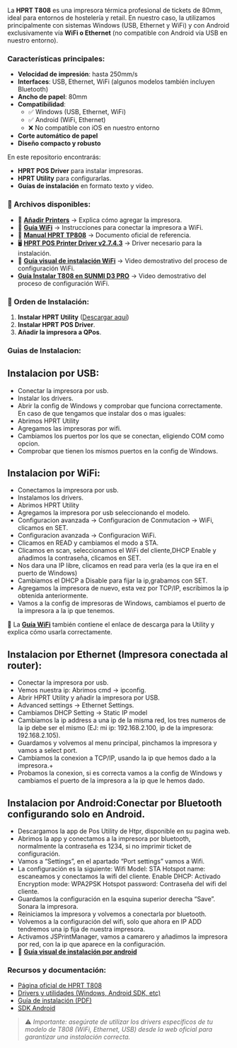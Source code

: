 La **HPRT T808** es una impresora térmica profesional de tickets de 80mm, ideal para entornos de hostelería y retail. En nuestro caso, la utilizamos principalmente con sistemas Windows (USB, Ethernet y WiFi) y con Android exclusivamente vía **WiFi o Ethernet** (no compatible con Android vía USB en nuestro entorno).

### Características principales:
- **Velocidad de impresión**: hasta 250mm/s
- **Interfaces**: USB, Ethernet, WiFi (algunos modelos también incluyen Bluetooth)
- **Ancho de papel**: 80mm
- **Compatibilidad**: 
  - ✅ Windows (USB, Ethernet, WiFi)
  - ✅ Android (WiFi, Ethernet)
  - ❌ No compatible con iOS en nuestro entorno
- **Corte automático de papel**
- **Diseño compacto y robusto**

En este repositorio encontrarás:
- **HPRT POS Driver** para instalar impresoras.
- **HPRT Utility** para configurarlas.
- **Guías de instalación** en formato texto y video.

### 📂 Archivos disponibles:
- 📜 **[Añadir Printers](./Añadir_Printers.md)** → Explica cómo agregar la impresora.
- 📜 **[Guía WiFi](./Conectar_WiFi.md)** → Instrucciones para conectar la impresora a WiFi.
- 📜 **[Manual HPRT TP808](./Manual-HPRT-TP808-_Rev.1.5.pdf)** → Documento oficial de referencia.
- 🖥️ **[HPRT POS Printer Driver v2.7.4.3](./HPRT%20POS%20Printer%20Driver%20v2.7.4.3.zip)** → Driver necesario para la instalación.
- 🎥 **[Guía visual de instalación WiFi](./hprt-conexion-wifi_6vJQzefo.mp4)** → Video demostrativo del proceso de configuración WiFi.
-  **[Guía Instalar T808 en SUNMI D3 PRO](https://github.com/Ravenneo/Qamarero/blob/main/Printers/TP808/Instalar_Android_D3_PRO.md)** → Video demostrativo del proceso de configuración WiFi.

### 🔧 Orden de Instalación:
1. **Instalar HPRT Utility** ([Descargar aquí](https://drive.google.com/file/d/1G491OdeUZmzqntHzH4JZ0fueDveS3Ggz/view?usp=sharing))
2. **Instalar HPRT POS Driver**.
3. **Añadir la impresora a QPos**.

### Guias de Instalacion:
## Instalacion por USB:
- Conectar la impresora por usb.
- Instalar los drivers.
- Abrir la config de Windows y comprobar que funciona correctamente.
En caso de que tengamos que instalar dos o mas iguales:
- Abrimos HPRT Utility
- Agregamos las impresoras por wifi.
- Cambiamos los puertos por los que se conectan, eligiendo COM como opcion.
- Comprobar que tienen los mismos puertos en la config de Windows.

## Instalacion por WiFi:
- Conectamos la impresora por usb.
- Instalamos los drivers.
- Abrimos HPRT Utility
- Agregamos la impresora por usb seleccionando el modelo.
- Configuracion avanzada -> Configuracion de Conmutacion -> WiFi, clicamos en SET.
- Configuracion avanzada -> Configuracion WiFi.
- Clicamos en READ y cambiamos el modo a STA.
- Clicamos en scan, seleccionamos el WiFi del cliente,DHCP Enable y añadimos la contraseña, clicamos en SET.
- Nos dara una IP libre, clicamos en read para verla (es la que ira en el puerto de Windows)
- Cambiamos el DHCP a Disable para fijar la ip,grabamos con SET.
- Agregamos la impresora de nuevo, esta vez por TCP/IP, escribimos la ip obtenida anteriormente.
- Vamos a la config de impresoras de Windows, cambiamos el puerto de la impresora a la ip que tenemos.

📌 La **[Guía WiFi](./Conectar_WiFi.md)** también contiene el enlace de descarga para la Utility y explica cómo usarla correctamente.

## Instalacion por Ethernet (Impresora conectada al router):
- Conectar la impresora por usb.
- Vemos nuestra ip: Abrimos cmd -> ipconfig.
- Abrir HPRT Utility y añadir la impresora por USB.
- Advanced settings -> Ethernet Settings.
- Cambiamos DHCP Setting -> Static IP model
- Cambiamos la ip address a una ip de la misma red, los tres numeros de la ip debe ser el mismo (EJ: mi ip: 192.168.2.100, ip de la impresora: 192.168.2.105).
- Guardamos y volvemos al menu principal, pinchamos la impresora y vamos a select port.
- Cambiamos la conexion a TCP/IP, usando la ip que hemos dado a la impresora.+
- Probamos la conexion, si es correcta vamos a la config de Windows y cambiamos el puerto de la impresora a la ip que le hemos dado.

## Instalacion por Android:Conectar por Bluetooth configurando solo en Android.
- Descargamos la app de Pos Utility de Htpr, disponible en su pagina web.
- Abrimos la app y conectamos a la impresora por bluetooth, normalmente la contraseña es 1234, si no imprimir ticket de configuración.
- Vamos a “Settings”, en el apartado “Port settings” vamos a Wifi. 
- La configuración es la siguiente: 
Wifi Model: STA
Hotspot name: escaneamos y conectamos la wifi del cliente.
Enable DHCP: Activado
Encryption mode: WPA2PSK
Hotspot password: Contraseña del wifi del cliente.
- Guardamos la configuración en la esquina superior derecha “Save”. Sonara la impresora.
- Reiniciamos la impresora y volvemos a conectarla por bluetooth.
-	Volvemos a la configuración del wifi, solo que ahora en IP ADD tendremos una ip fija de nuestra impresora.
-	Activamos JSPrintManager, vamos a camarero y añadimos la impresora por red, con la ip que aparece en la configuración.
- 🎥 **[Guía visual de instalación por android](https://youtu.be/nqBECMQXF9w)**




### Recursos y documentación:
- [Página oficial de HPRT T808](https://www.hprt.com/product/thermal-receipt-printer/t800)  
- [Drivers y utilidades (Windows, Android SDK, etc)](https://www.hprt.com/support/download-center)
- [Guía de instalación (PDF)](https://www.hprt.com/Uploads/202203/623c0ac7a812a.pdf)
- [SDK Android](https://www.hprt.com/support/sdk-center)

> ⚠️ *Importante: asegúrate de utilizar los drivers específicos de tu modelo de T808 (WiFi, Ethernet, USB) desde la web oficial para garantizar una instalación correcta.*

